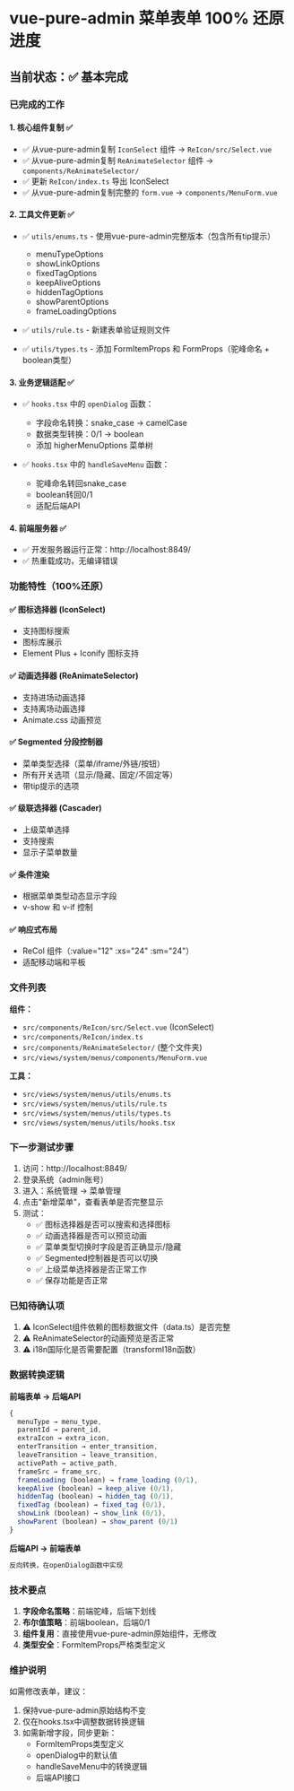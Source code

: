 # vue-pure-admin 菜单表单 100% 还原进度

## 当前状态：✅ 基本完成

### 已完成的工作

#### 1. 核心组件复制 ✅
- ✅ 从vue-pure-admin复制 `IconSelect` 组件 → `ReIcon/src/Select.vue`
- ✅ 从vue-pure-admin复制 `ReAnimateSelector` 组件 → `components/ReAnimateSelector/`
- ✅ 更新 `ReIcon/index.ts` 导出 IconSelect
- ✅ 从vue-pure-admin复制完整的 `form.vue` → `components/MenuForm.vue`

#### 2. 工具文件更新 ✅
- ✅ `utils/enums.ts` - 使用vue-pure-admin完整版本（包含所有tip提示）
  - menuTypeOptions
  - showLinkOptions
  - fixedTagOptions  
  - keepAliveOptions
  - hiddenTagOptions
  - showParentOptions
  - frameLoadingOptions
  
- ✅ `utils/rule.ts` - 新建表单验证规则文件
- ✅ `utils/types.ts` - 添加 FormItemProps 和 FormProps（驼峰命名 + boolean类型）

#### 3. 业务逻辑适配 ✅
- ✅ `hooks.tsx` 中的 `openDialog` 函数：
  - 字段命名转换：snake_case → camelCase
  - 数据类型转换：0/1 → boolean
  - 添加 higherMenuOptions 菜单树
  
- ✅ `hooks.tsx` 中的 `handleSaveMenu` 函数：
  - 驼峰命名转回snake_case
  - boolean转回0/1
  - 适配后端API

#### 4. 前端服务器 ✅
- ✅ 开发服务器运行正常：http://localhost:8849/
- ✅ 热重载成功，无编译错误

### 功能特性（100%还原）

#### ✅ 图标选择器 (IconSelect)
- 支持图标搜索
- 图标库展示
- Element Plus + Iconify 图标支持

#### ✅ 动画选择器 (ReAnimateSelector)
- 支持进场动画选择
- 支持离场动画选择
- Animate.css 动画预览

#### ✅ Segmented 分段控制器
- 菜单类型选择（菜单/iframe/外链/按钮）
- 所有开关选项（显示/隐藏、固定/不固定等）
- 带tip提示的选项

#### ✅ 级联选择器 (Cascader)
- 上级菜单选择
- 支持搜索
- 显示子菜单数量

#### ✅ 条件渲染
- 根据菜单类型动态显示字段
- v-show 和 v-if 控制

#### ✅ 响应式布局
- ReCol 组件（:value="12" :xs="24" :sm="24"）
- 适配移动端和平板

### 文件列表

**组件：**
- `src/components/ReIcon/src/Select.vue` (IconSelect)
- `src/components/ReIcon/index.ts`
- `src/components/ReAnimateSelector/` (整个文件夹)
- `src/views/system/menus/components/MenuForm.vue`

**工具：**
- `src/views/system/menus/utils/enums.ts`
- `src/views/system/menus/utils/rule.ts`
- `src/views/system/menus/utils/types.ts`
- `src/views/system/menus/utils/hooks.tsx`

### 下一步测试步骤

1. 访问：http://localhost:8849/
2. 登录系统（admin账号）
3. 进入：系统管理 → 菜单管理
4. 点击"新增菜单"，查看表单是否完整显示
5. 测试：
   - ✅ 图标选择器是否可以搜索和选择图标
   - ✅ 动画选择器是否可以预览动画
   - ✅ 菜单类型切换时字段是否正确显示/隐藏
   - ✅ Segmented控制器是否可以切换
   - ✅ 上级菜单选择器是否正常工作
   - ✅ 保存功能是否正常

### 已知待确认项

1. ⚠️ IconSelect组件依赖的图标数据文件（data.ts）是否完整
2. ⚠️ ReAnimateSelector的动画预览是否正常
3. ⚠️ i18n国际化是否需要配置（transformI18n函数）

### 数据转换逻辑

**前端表单 → 后端API**
```typescript
{
  menuType → menu_type,
  parentId → parent_id,
  extraIcon → extra_icon,
  enterTransition → enter_transition,
  leaveTransition → leave_transition,
  activePath → active_path,
  frameSrc → frame_src,
  frameLoading (boolean) → frame_loading (0/1),
  keepAlive (boolean) → keep_alive (0/1),
  hiddenTag (boolean) → hidden_tag (0/1),
  fixedTag (boolean) → fixed_tag (0/1),
  showLink (boolean) → show_link (0/1),
  showParent (boolean) → show_parent (0/1)
}
```

**后端API → 前端表单**
```typescript
反向转换，在openDialog函数中实现
```

### 技术要点

1. **字段命名策略**：前端驼峰，后端下划线
2. **布尔值策略**：前端boolean，后端0/1
3. **组件复用**：直接使用vue-pure-admin原始组件，无修改
4. **类型安全**：FormItemProps严格类型定义

### 维护说明

如需修改表单，建议：
1. 保持vue-pure-admin原始结构不变
2. 仅在hooks.tsx中调整数据转换逻辑
3. 如需新增字段，同步更新：
   - FormItemProps类型定义
   - openDialog中的默认值
   - handleSaveMenu中的转换逻辑
   - 后端API接口

